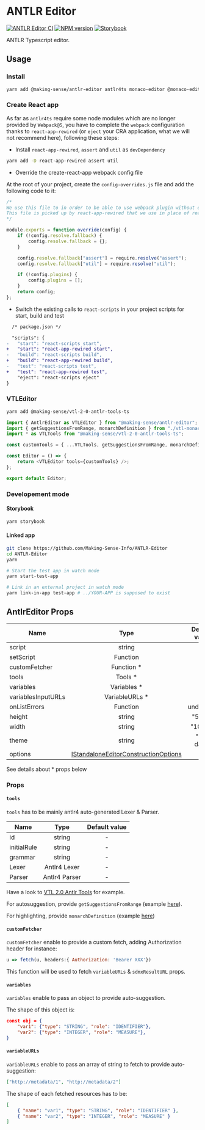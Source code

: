 # ANTLR Editor

[![ANTLR Editor CI](https://github.com/Making-Sense-Info/ANTLR-Editor/actions/workflows/ci.yaml/badge.svg)](https://github.com/Making-Sense-Info/ANTLR-Editor/actions/workflows/ci.yaml)
[![NPM version](https://badge.fury.io/js/@making-sense%2Fantlr-editor.svg)](https://badge.fury.io/js/@making-sense%2Fantlr-editor)
[![Storybook](https://cdn.jsdelivr.net/gh/storybookjs/brand@main/badge/badge-storybook.svg)](https://making-sense-info.github.io/ANTLR-Editor)

ANTLR Typescript editor.

## Usage

### Install

```bash
yarn add @making-sense/antlr-editor antlr4ts monaco-editor @monaco-editor/react
```

### Create React app

As far as `antlr4ts` require some node modules which are no longer provided by `Webpack@5`, you have to complete the `webpack` configuration thanks to `react-app-rewired` (or `eject` your CRA application, what we will not recommend here), following these steps:

-   Install `react-app-rewired`, `assert` and `util` as `devDependency`

```bash
yarn add -D react-app-rewired assert util
```

-   Override the create-react-app webpack config file

At the root of your project, create the `config-overrides.js` file and add the following code to it:

```javascript
/*
We use this file to in order to be able to use webpack plugin without ejecting from CRA.
This file is picked up by react-app-rewired that we use in place of react-scripts
*/

module.exports = function override(config) {
    if (!config.resolve.fallback) {
        config.resolve.fallback = {};
    }

    config.resolve.fallback["assert"] = require.resolve("assert");
    config.resolve.fallback["util"] = require.resolve("util");

    if (!config.plugins) {
        config.plugins = [];
    }
    return config;
};
```

-   Switch the existing calls to `react-scripts` in your project scripts for start, build and test

```diff
  /* package.json */

  "scripts": {
-   "start": "react-scripts start",
+   "start": "react-app-rewired start",
-   "build": "react-scripts build",
+   "build": "react-app-rewired build",
-   "test": "react-scripts test",
+   "test": "react-app-rewired test",
    "eject": "react-scripts eject"
}
```

### VTLEditor

```bash
yarn add @making-sense/vtl-2-0-antlr-tools-ts
```

```typescript
import { AntlrEditor as VTLEditor } from "@making-sense/antlr-editor";
import { getSuggestionsFromRange, monarchDefinition } from "./vtl-monaco";
import * as VTLTools from "@making-sense/vtl-2-0-antlr-tools-ts";

const customTools = { ...VTLTools, getSuggestionsFromRange, monarchDefinition };

const Editor = () => {
    return <VTLEditor tools={customTools} />;
};

export default Editor;
```

### Developement mode

#### Storybook

```bash
yarn storybook
```

#### Linked app

```bash
git clone https://github.com/Making-Sense-Info/ANTLR-Editor
cd ANTLR-Editor
yarn

# Start the test app in watch mode
yarn start-test-app

# Link in an external project in watch mode
yarn link-in-app test-app # ../YOUR-APP is supposed to exist
```

## AntlrEditor Props

| Name               |                                                                         Type                                                                          | Default value |
| ------------------ | :---------------------------------------------------------------------------------------------------------------------------------------------------: | :-----------: |
| script             |                                                                        string                                                                         |       -       |
| setScript          |                                                                       Function                                                                        |       -       |
| customFetcher      |                                                                      Function \*                                                                      |       -       |
| tools              |                                                                       Tools \*                                                                        |       -       |
| variables          |                                                                     Variables \*                                                                      |      { }      |
| variablesInputURLs |                                                                    VariableURLs \*                                                                    |      [ ]      |
| onListErrors       |                                                                       Function                                                                        |   undefined   |
| height             |                                                                        string                                                                         |    "50vh"     |
| width              |                                                                        string                                                                         |    "100%"     |
| theme              |                                                                        string                                                                         |   "vs-dark"   |
| options            | [IStandaloneEditorConstructionOptions](https://microsoft.github.io/monaco-editor/typedoc/interfaces/editor.IStandaloneEditorConstructionOptions.html) |      {}       |

See details about \* props below

### Props

#### `tools`

`tools` has to be mainly antlr4 auto-generated Lexer & Parser.

| Name        |     Type      | Default value |
| ----------- | :-----------: | :-----------: |
| id          |    string     |       -       |
| initialRule |    string     |       -       |
| grammar     |    string     |       -       |
| Lexer       | Antlr4 Lexer  |       -       |
| Parser      | Antlr4 Parser |       -       |

Have a look to [VTL 2.0 Antlr Tools](https://github.com/Making-Sense-Info/VTL-2.0-ANTLR-Tools-TS) for example.

For autosuggestion, provide `getSuggestionsFromRange` (example [here](https://github.com/Making-Sense-Info/ANTLR-Editor/blob/main/src/stories/vtl-monaco/suggestions.tsx)).

For highlighting, provide `monarchDefinition` (example [here](https://github.com/Making-Sense-Info/ANTLR-Editor/blob/main/src/stories/vtl-monaco/monarch-definition.json))

#### `customFetcher`

`customFetcher` enable to provide a custom fetch, adding Authorization header for instance:

```javascript
u => fetch(u, headers:{ Authorization: 'Bearer XXX'})
```

This function will be used to fetch `variableURLs` & `sdmxResultURL` props.

#### `variables`

`variables` enable to pass an object to provide auto-suggestion.

The shape of this object is:

```json
const obj = {
    "var1": {"type": "STRING", "role": "IDENTIFIER"},
    "var2": {"type": "INTEGER", "role": "MEASURE"},
}
```

#### `variableURLs`

`variableURLs` enable to pass an array of string to fetch to provide auto-suggestion:

```json
["http://metadata/1", "http://metadata/2"]
```

The shape of each fetched resources has to be:

```json
[
    { "name": "var1", "type": "STRING", "role": "IDENTIFIER" },
    { "name": "var2", "type": "INTEGER", "role": "MEASURE" }
]
```
